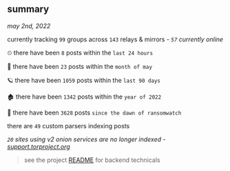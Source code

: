 
## summary
_may 2nd, 2022_

currently tracking `99` groups across `143` relays & mirrors - _`57` currently online_

⏲ there have been `8` posts within the `last 24 hours`

🦈 there have been `23` posts within the `month of may`

🪐 there have been `1059` posts within the `last 90 days`

🏚 there have been `1342` posts within the `year of 2022`

🦕 there have been `3628` posts `since the dawn of ransomwatch`

there are `49` custom parsers indexing posts

_`20` sites using v2 onion services are no longer indexed - [support.torproject.org](https://support.torproject.org/onionservices/v2-deprecation/)_

> see the project [README](https://github.com/thetanz/ransomwatch#ransomwatch--) for backend technicals
